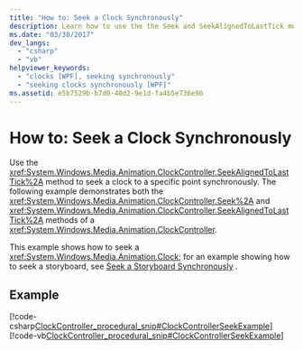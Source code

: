 ```yaml
---
title: "How to: Seek a Clock Synchronously"
description: Learn how to use the the Seek and SeekAlignedToLastTick methods of a ClockController to seek a clock to a specific point synchronously.
ms.date: "03/30/2017"
dev_langs: 
  - "csharp"
  - "vb"
helpviewer_keywords: 
  - "clocks [WPF], seeking synchronously"
  - "seeking clocks synchronously [WPF]"
ms.assetid: e5b7529b-b7d0-40d2-9e1d-fa4b5e736e96
---
```

# How to: Seek a Clock Synchronously
Use the <xref:System.Windows.Media.Animation.ClockController.SeekAlignedToLastTick%2A> method to seek a clock to a specific point synchronously. The following example demonstrates both the <xref:System.Windows.Media.Animation.ClockController.Seek%2A> and <xref:System.Windows.Media.Animation.ClockController.SeekAlignedToLastTick%2A> methods of a <xref:System.Windows.Media.Animation.ClockController>.  
  
 This example shows how to seek a <xref:System.Windows.Media.Animation.Clock>; for an example showing how to seek a storyboard, see [Seek a Storyboard Synchronously](how-to-seek-a-storyboard-synchronously.md) .  
  
## Example  
 [!code-csharp[ClockController_procedural_snip#ClockControllerSeekExample](~/samples/snippets/csharp/VS_Snippets_Wpf/ClockController_procedural_snip/CSharp/SeekAlignedToLastTickExample.cs#clockcontrollerseekexample)]
 [!code-vb[ClockController_procedural_snip#ClockControllerSeekExample](~/samples/snippets/visualbasic/VS_Snippets_Wpf/ClockController_procedural_snip/visualbasic/seekalignedtolasttickexample.vb#clockcontrollerseekexample)]

